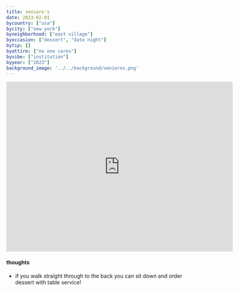 ```yaml
---
title: veniero's
date: 2023-02-01
bycountry: ["usa"]
bycity: ["new york"]
byneighborhood: ["east village"]
byoccasion: ["dessert", "date night"]
bytip: []
byattire: ["no one cares"]
byvibe: ["institution"]
byyear: ["2023"]
background_image: '../../background/venieros.png'
---
```


<iframe src="https://www.google.com/maps/embed?pb=!1m18!1m12!1m3!1d3023.4817074192238!2d-73.98710812343509!3d40.729424836547864!2m3!1f0!2f0!3f0!3m2!1i1024!2i768!4f13.1!3m3!1m2!1s0x89c2599dc00920ef%3a0x7ee3e090ffb18fd5!2sveniero&#39;s%20pasticceria%20%26%20caffe!5e0!3m2!1sen!2sus!4v1696877109322!5m2!1sen!2sus" width="600" height="450" style="border:0;" allowfullscreen="" loading="lazy" referrerpolicy="no-referrer-when-downgrade"></iframe>

#### thoughts
* if you walk straight through to the back you can sit down and order dessert with table service!